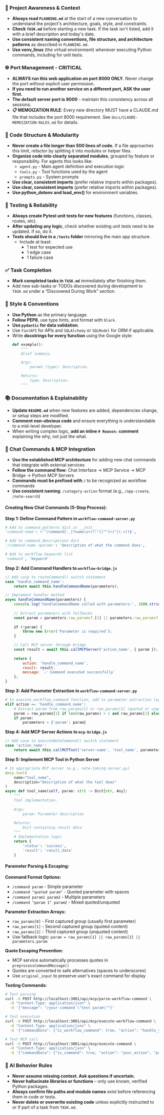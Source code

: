 ### 🔄 Project Awareness & Context
- **Always read `PLANNING.md`** at the start of a new conversation to understand the project's architecture, goals, style, and constraints.
- **Check `TASK.md`** before starting a new task. If the task isn't listed, add it with a brief description and today's date.
- **Use consistent naming conventions, file structure, and architecture patterns** as described in `PLANNING.md`.
- **Use venv_linux** (the virtual environment) whenever executing Python commands, including for unit tests.

### 🌐 Port Management - CRITICAL
- **ALWAYS run this web application on port 8000 ONLY.** Never change the port without explicit user permission.
- **If you need to run another service on a different port, ASK the user first.**
- **The default server port is 8000** - maintain this consistency across all sessions.
- **📋 MEMOIZATION RULE**: Every new directory MUST have a CLAUDE.md file that includes the port 8000 requirement. See `docs/CLAUDE-MEMOIZATION-RULES.md` for details.

### 🧱 Code Structure & Modularity
- **Never create a file longer than 500 lines of code.** If a file approaches this limit, refactor by splitting it into modules or helper files.
- **Organize code into clearly separated modules**, grouped by feature or responsibility.
  For agents this looks like:
    - `agent.py` - Main agent definition and execution logic 
    - `tools.py` - Tool functions used by the agent 
    - `prompts.py` - System prompts
- **Use clear, consistent imports** (prefer relative imports within packages).
- **Use clear, consistent imports** (prefer relative imports within packages).
- **Use python_dotenv and load_env()** for environment variables.

### 🧪 Testing & Reliability
- **Always create Pytest unit tests for new features** (functions, classes, routes, etc).
- **After updating any logic**, check whether existing unit tests need to be updated. If so, do it.
- **Tests should live in a `/tests` folder** mirroring the main app structure.
  - Include at least:
    - 1 test for expected use
    - 1 edge case
    - 1 failure case

### ✅ Task Completion
- **Mark completed tasks in `TASK.md`** immediately after finishing them.
- Add new sub-tasks or TODOs discovered during development to `TASK.md` under a “Discovered During Work” section.

### 📎 Style & Conventions
- **Use Python** as the primary language.
- **Follow PEP8**, use type hints, and format with `black`.
- **Use `pydantic` for data validation**.
- Use `FastAPI` for APIs and `SQLAlchemy` or `SQLModel` for ORM if applicable.
- Write **docstrings for every function** using the Google style:
  ```python
  def example():
      """
      Brief summary.

      Args:
          param1 (type): Description.

      Returns:
          type: Description.
      """
  ```

### 📚 Documentation & Explainability
- **Update `README.md`** when new features are added, dependencies change, or setup steps are modified.
- **Comment non-obvious code** and ensure everything is understandable to a mid-level developer.
- When writing complex logic, **add an inline `# Reason:` comment** explaining the why, not just the what.

### 💬 Chat Commands & MCP Integration
- **Use the established MCP architecture** for adding new chat commands that integrate with external services
- **Follow the command flow**: Chat Interface → MCP Service → MCP Bridge → Python MCP Servers
- **Commands must be prefixed with `/`** to be recognized as workflow commands
- **Use consistent naming**: `/category-action` format (e.g., `/opp-create`, `/note-search`)

#### Creating New Chat Commands (5-Step Process):

**Step 1: Define Command Pattern in `workflow-command-server.py`**
```python
# Add to command_patterns dict in __init__
'command-name': r'^/command[-_]?name\s+(?:"([^"]+)"|(.+))$',

# Add to command_descriptions dict  
'/command-name <param>': 'Description of what the command does',

# Add to workflow keywords list
'command', 'keyword'
```

**Step 2: Add Command Handlers to `workflow-bridge.js`**
```javascript
// Add case to routeCommand() switch statement
case 'handle_command_name':
    return await this.handleCommandName(parameters);

// Implement handler method
async handleCommandName(parameters) {
    console.log('handleCommandName called with parameters:', JSON.stringify(parameters, null, 2));
    
    // Extract parameters with fallbacks
    const param = parameters.raw_params?.[1] || parameters.raw_params?.[2] || parameters.param;
    
    if (!param) {
        throw new Error('Parameter is required');
    }

    // Call MCP server through bridge
    const result = await this.callMCPServer('action_name', { param });
    
    return {
        action: 'handle_command_name',
        result: result,
        message: `✅ Command executed successfully`
    };
}
```

**Step 3: Add Parameter Extraction in `workflow-command-server.py`**
```python
# In execute_workflow_command function, add to parameter extraction logic:
elif action == 'handle_command_name':
    # Extract param from raw_params[1] or raw_params[2] (quoted or unquoted)
    param = raw_params[1] if len(raw_params) > 1 and raw_params[1] else (raw_params[2] if len(raw_params) > 2 and raw_params[2] else None)
    if param:
        parameters = {'param': param}
```

**Step 4: Add MCP Server Actions to `mcp-bridge.js`**
```javascript
// Add case to executeNoteCommand() switch statement
case 'action_name':
    return await this.callMCPTool('server-name', 'tool_name', parameters);
```

**Step 5: Implement MCP Tool in Python Server**
```python
# In appropriate MCP server (e.g., note-taking-server.py)
@mcp.tool(
    name="tool_name",
    description="Description of what the tool does"
)
async def tool_name(self, param: str) -> Dict[str, Any]:
    """
    Tool implementation.
    
    Args:
        param: Parameter description
    
    Returns:
        Dict containing result data
    """
    # Implementation logic
    return {
        'status': 'success',
        'result': 'result_data'
    }
```

#### Parameter Parsing & Escaping:

**Command Format Options:**
- `/command param` - Simple parameter
- `/command "quoted param"` - Quoted parameter with spaces
- `/command param1 param2` - Multiple parameters
- `/command "param 1" param2` - Mixed quoted/unquoted

**Parameter Extraction Arrays:**
- `raw_params[0]` - First captured group (usually first parameter)
- `raw_params[1]` - Second captured group (quoted content)
- `raw_params[2]` - Third captured group (unquoted content)
- Use fallback logic: `param = raw_params[1] || raw_params[2] || parameters.param`

**Quote Escaping Prevention:**
- MCP service automatically processes quotes in `preprocessCommandMessage()`
- Quotes are converted to safe alternatives (spaces to underscores)
- Use `original_input` to preserve user's exact command for display

**Testing Commands:**
```bash
# Test parsing
curl -X POST http://localhost:3001/api/mcp/parse-workflow-command \
  -H "Content-Type: application/json" \
  -d '{"message": "/your-command \"test param\""}'

# Test execution  
curl -X POST http://localhost:3001/api/mcp/execute-workflow-command \
  -H "Content-Type: application/json" \
  -d '{"commandData": {"is_workflow_command": true, "action": "handle_your_command", "raw_params": [null, "test param"]}}'

# Test MCP call
curl -X POST http://localhost:3001/api/mcp/execute-command \
  -H "Content-Type: application/json" \
  -d '{"commandData": {"is_command": true, "action": "your_action", "parameters": {"param": "test"}}}'
```

### 🧠 AI Behavior Rules
- **Never assume missing context. Ask questions if uncertain.**
- **Never hallucinate libraries or functions** – only use known, verified Python packages.
- **Always confirm file paths and module names** exist before referencing them in code or tests.
- **Never delete or overwrite existing code** unless explicitly instructed to or if part of a task from `TASK.md`.
